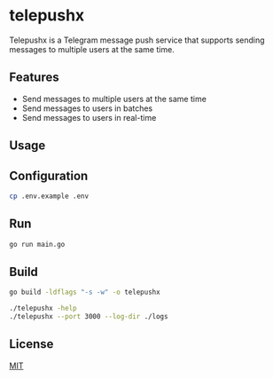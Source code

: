 # telepushx

Telepushx is a Telegram message push service that supports sending messages to multiple users at the same time.

## Features

- Send messages to multiple users at the same time
- Send messages to users in batches
- Send messages to users in real-time

## Usage


## Configuration

```bash
cp .env.example .env
```

## Run

```bash
go run main.go
```     

## Build

```bash
go build -ldflags "-s -w" -o telepushx 
```

```bash
./telepushx -help
./telepushx --port 3000 --log-dir ./logs 
```


## License

[MIT](./LICENSE)